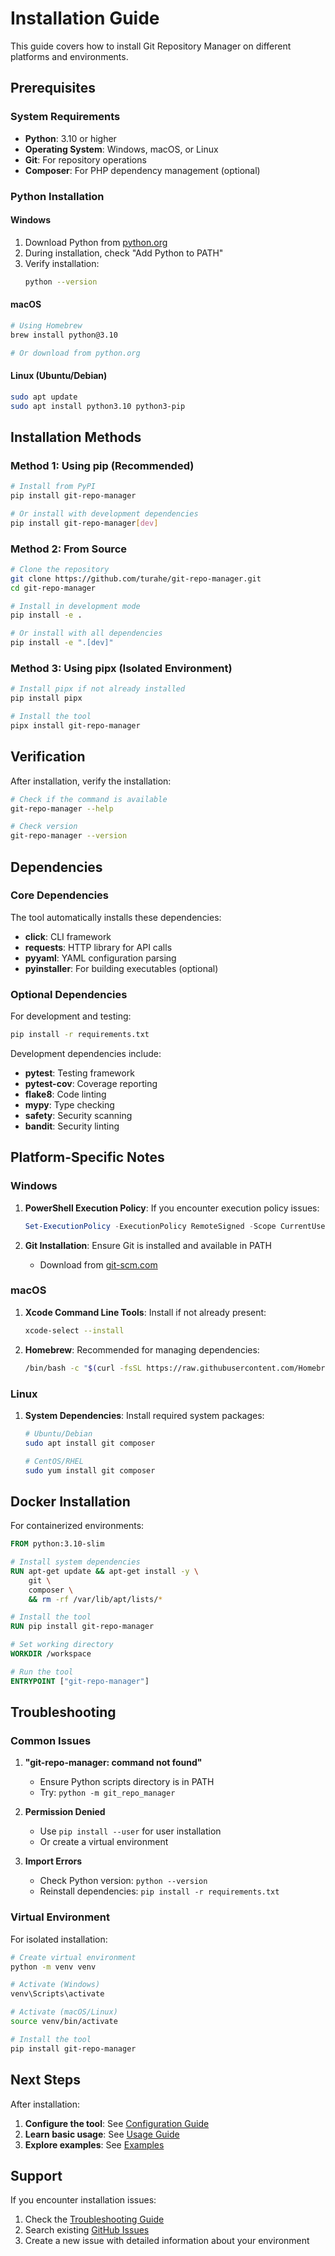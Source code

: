# Installation Guide

This guide covers how to install Git Repository Manager on different platforms and environments.

## Prerequisites

### System Requirements

- **Python**: 3.10 or higher
- **Operating System**: Windows, macOS, or Linux
- **Git**: For repository operations
- **Composer**: For PHP dependency management (optional)

### Python Installation

#### Windows
1. Download Python from [python.org](https://www.python.org/downloads/)
2. During installation, check "Add Python to PATH"
3. Verify installation:
   ```bash
   python --version
   ```

#### macOS
```bash
# Using Homebrew
brew install python@3.10

# Or download from python.org
```

#### Linux (Ubuntu/Debian)
```bash
sudo apt update
sudo apt install python3.10 python3-pip
```

## Installation Methods

### Method 1: Using pip (Recommended)

```bash
# Install from PyPI
pip install git-repo-manager

# Or install with development dependencies
pip install git-repo-manager[dev]
```

### Method 2: From Source

```bash
# Clone the repository
git clone https://github.com/turahe/git-repo-manager.git
cd git-repo-manager

# Install in development mode
pip install -e .

# Or install with all dependencies
pip install -e ".[dev]"
```

### Method 3: Using pipx (Isolated Environment)

```bash
# Install pipx if not already installed
pip install pipx

# Install the tool
pipx install git-repo-manager
```

## Verification

After installation, verify the installation:

```bash
# Check if the command is available
git-repo-manager --help

# Check version
git-repo-manager --version
```

## Dependencies

### Core Dependencies

The tool automatically installs these dependencies:

- **click**: CLI framework
- **requests**: HTTP library for API calls
- **pyyaml**: YAML configuration parsing
- **pyinstaller**: For building executables (optional)

### Optional Dependencies

For development and testing:

```bash
pip install -r requirements.txt
```

Development dependencies include:
- **pytest**: Testing framework
- **pytest-cov**: Coverage reporting
- **flake8**: Code linting
- **mypy**: Type checking
- **safety**: Security scanning
- **bandit**: Security linting

## Platform-Specific Notes

### Windows

1. **PowerShell Execution Policy**: If you encounter execution policy issues:
   ```powershell
   Set-ExecutionPolicy -ExecutionPolicy RemoteSigned -Scope CurrentUser
   ```

2. **Git Installation**: Ensure Git is installed and available in PATH
   - Download from [git-scm.com](https://git-scm.com/download/win)

### macOS

1. **Xcode Command Line Tools**: Install if not already present:
   ```bash
   xcode-select --install
   ```

2. **Homebrew**: Recommended for managing dependencies:
   ```bash
   /bin/bash -c "$(curl -fsSL https://raw.githubusercontent.com/Homebrew/install/HEAD/install.sh)"
   ```

### Linux

1. **System Dependencies**: Install required system packages:
   ```bash
   # Ubuntu/Debian
   sudo apt install git composer
   
   # CentOS/RHEL
   sudo yum install git composer
   ```

## Docker Installation

For containerized environments:

```dockerfile
FROM python:3.10-slim

# Install system dependencies
RUN apt-get update && apt-get install -y \
    git \
    composer \
    && rm -rf /var/lib/apt/lists/*

# Install the tool
RUN pip install git-repo-manager

# Set working directory
WORKDIR /workspace

# Run the tool
ENTRYPOINT ["git-repo-manager"]
```

## Troubleshooting

### Common Issues

1. **"git-repo-manager: command not found"**
   - Ensure Python scripts directory is in PATH
   - Try: `python -m git_repo_manager`

2. **Permission Denied**
   - Use `pip install --user` for user installation
   - Or create a virtual environment

3. **Import Errors**
   - Check Python version: `python --version`
   - Reinstall dependencies: `pip install -r requirements.txt`

### Virtual Environment

For isolated installation:

```bash
# Create virtual environment
python -m venv venv

# Activate (Windows)
venv\Scripts\activate

# Activate (macOS/Linux)
source venv/bin/activate

# Install the tool
pip install git-repo-manager
```

## Next Steps

After installation:

1. **Configure the tool**: See [Configuration Guide](configuration.md)
2. **Learn basic usage**: See [Usage Guide](usage.md)
3. **Explore examples**: See [Examples](examples.md)

## Support

If you encounter installation issues:

1. Check the [Troubleshooting Guide](troubleshooting.md)
2. Search existing [GitHub Issues](https://github.com/turahe/git-repo-manager/issues)
3. Create a new issue with detailed information about your environment 